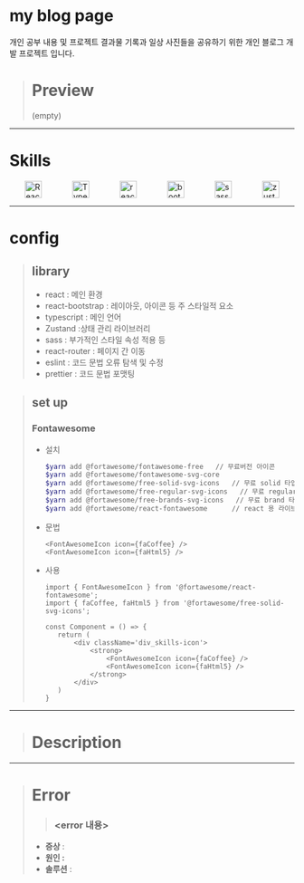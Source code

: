 # my blog page

개인 공부 내용 및 프로젝트 결과물 기록과 일상 사진들을 공유하기 위한 개인 블로그 개발 프로젝트 입니다.

> # Preview
>
> (empty)

---

# Skills

 <div id="container" style="display: flex; width: 100%; justify-content: space-around;">
    <img alt="React" height="30px" src ="https://img.shields.io/badge/React-black.svg?&style=for-the-badge&logo=React&logoColor=61DAFB"/>
   <img alt="Typescript" height="30px" src ="https://img.shields.io/badge/Typescript-3178C6.svg?&style=for-the-badge&logo=Typescript&logoColor=white"/>
     <img alt="react-router" height="30px" src ="https://img.shields.io/badge/React_router-CA4245.svg?&style=for-the-badge&logo=React-router&logoColor=white"/>
    <img alt="bootstrap" height="30px" src ="https://img.shields.io/badge/bootstrap-7952B3.svg?&style=for-the-badge&logo=bootstrap&logoColor=white"/>
    <img alt="sass" height="30px" src ="https://img.shields.io/badge/sass-CC6699.svg?&style=for-the-badge&logo=sass&logoColor=white"/>
    <img alt="zustand" height="30px" src ="https://img.shields.io/badge/zustand-fe7d37.svg?&style=for-the-badge&logo=zustand&logoColor=white"/>
 </div>

---

# config

>## library
>- react : 메인 환경
>- react-bootstrap : 레이아웃, 아이콘 등 주 스타일적 요소
>- typescript : 메인 언어
>- Zustand :상태 관리 라이브러리
>- sass : 부가적인 스타일 속성 적용 등
>- react-router : 페이지 간 이동
>- eslint : 코드 문법 오류 탐색 및 수정
>- prettier : 코드 문법 포맷팅

> ## set up
>### Fontawesome 
>  - 설치
>    ```bash
>    $yarn add @fortawesome/fontawesome-free   // 무료버전 아이콘
>    $yarn add @fortawesome/fontawesome-svg-core  
>    $yarn add @fortawesome/free-solid-svg-icons   // 무료 solid 타입 svg 아이콘
>    $yarn add @fortawesome/free-regular-svg-icons   // 무료 regular 타입 svg 아이콘
>    $yarn add @fortawesome/free-brands-svg-icons   // 무료 brand 타입 svg 아이콘
>    $yarn add @fortawesome/react-fontawesome      // react 용 라이브러리
>    ```
>    
>- 문법
>    
>    ```tsx
>    <FontAwesomeIcon icon={faCoffee} />
>    <FontAwesomeIcon icon={faHtml5} />
>    ```
>    
>- 사용
>    
>    ```tsx
>    import { FontAwesomeIcon } from '@fortawesome/react-fontawesome';
>    import { faCoffee, faHtml5 } from '@fortawesome/free-solid-svg-icons';
>    
>    const Component = () => {
>    	return (
>    		<div className='div_skills-icon'>
>    			<strong>
>    				<FontAwesomeIcon icon={faCoffee} />
>    				<FontAwesomeIcon icon={faHtml5} />
>    			</strong>
>    		</div>
>    	)
>    }
>    ```

---

> # Description

---

> # Error
>
> > ### <error 내용>
>
> - **증상** :
> - **원인 :**
> - **솔루션** :
